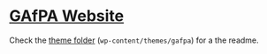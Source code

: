 # [GAfPA Website](https://gafpa.org)

Check the [theme folder](https://github.com/avinoamsn/gafpa/tree/master/wp-content/themes/gafpa) (`wp-content/themes/gafpa`) for a the readme.
